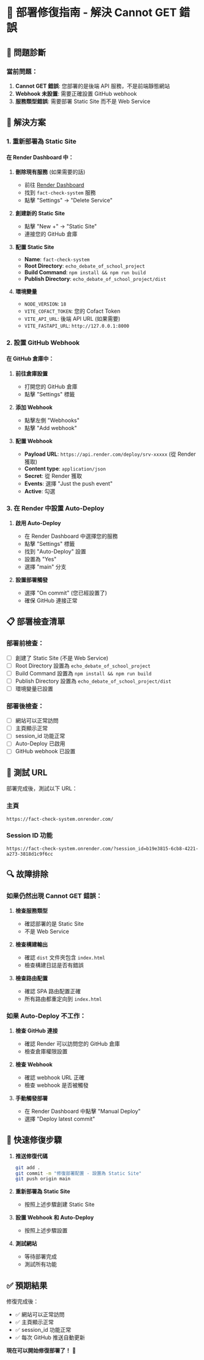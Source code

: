 # 🔧 部署修復指南 - 解決 Cannot GET 錯誤

## 🚨 問題診斷

### 當前問題：
1. **Cannot GET 錯誤**: 您部署的是後端 API 服務，不是前端靜態網站
2. **Webhook 未設置**: 需要正確設置 GitHub webhook
3. **服務類型錯誤**: 需要部署 Static Site 而不是 Web Service

## 🔧 解決方案

### 1. 重新部署為 Static Site

#### 在 Render Dashboard 中：

1. **刪除現有服務** (如果需要的話)
   - 前往 [Render Dashboard](https://dashboard.render.com/)
   - 找到 `fact-check-system` 服務
   - 點擊 "Settings" → "Delete Service"

2. **創建新的 Static Site**
   - 點擊 "New +" → "Static Site"
   - 連接您的 GitHub 倉庫

3. **配置 Static Site**
   - **Name**: `fact-check-system`
   - **Root Directory**: `echo_debate_of_school_project`
   - **Build Command**: `npm install && npm run build`
   - **Publish Directory**: `echo_debate_of_school_project/dist`

4. **環境變量**
   - `NODE_VERSION`: `18`
   - `VITE_COFACT_TOKEN`: 您的 Cofact Token
   - `VITE_API_URL`: 後端 API URL (如果需要)
   - `VITE_FASTAPI_URL`: `http://127.0.0.1:8000`

### 2. 設置 GitHub Webhook

#### 在 GitHub 倉庫中：

1. **前往倉庫設置**
   - 打開您的 GitHub 倉庫
   - 點擊 "Settings" 標籤

2. **添加 Webhook**
   - 點擊左側 "Webhooks"
   - 點擊 "Add webhook"

3. **配置 Webhook**
   - **Payload URL**: `https://api.render.com/deploy/srv-xxxxx` (從 Render 獲取)
   - **Content type**: `application/json`
   - **Secret**: 從 Render 獲取
   - **Events**: 選擇 "Just the push event"
   - **Active**: 勾選

### 3. 在 Render 中設置 Auto-Deploy

1. **啟用 Auto-Deploy**
   - 在 Render Dashboard 中選擇您的服務
   - 點擊 "Settings" 標籤
   - 找到 "Auto-Deploy" 設置
   - 設置為 "Yes"
   - 選擇 "main" 分支

2. **設置部署觸發**
   - 選擇 "On commit" (您已經設置了)
   - 確保 GitHub 連接正常

## 📋 部署檢查清單

### 部署前檢查：
- [ ] 創建了 Static Site (不是 Web Service)
- [ ] Root Directory 設置為 `echo_debate_of_school_project`
- [ ] Build Command 設置為 `npm install && npm run build`
- [ ] Publish Directory 設置為 `echo_debate_of_school_project/dist`
- [ ] 環境變量已設置

### 部署後檢查：
- [ ] 網站可以正常訪問
- [ ] 主頁顯示正常
- [ ] session_id 功能正常
- [ ] Auto-Deploy 已啟用
- [ ] GitHub webhook 已設置

## 🎯 測試 URL

部署完成後，測試以下 URL：

### 主頁
```
https://fact-check-system.onrender.com/
```

### Session ID 功能
```
https://fact-check-system.onrender.com/?session_id=b19e3815-6cb8-4221-a273-3818d1c9f6cc
```

## 🔍 故障排除

### 如果仍然出現 Cannot GET 錯誤：

1. **檢查服務類型**
   - 確認部署的是 Static Site
   - 不是 Web Service

2. **檢查構建輸出**
   - 確認 `dist` 文件夾包含 `index.html`
   - 檢查構建日誌是否有錯誤

3. **檢查路由配置**
   - 確認 SPA 路由配置正確
   - 所有路由都重定向到 `index.html`

### 如果 Auto-Deploy 不工作：

1. **檢查 GitHub 連接**
   - 確認 Render 可以訪問您的 GitHub 倉庫
   - 檢查倉庫權限設置

2. **檢查 Webhook**
   - 確認 webhook URL 正確
   - 檢查 webhook 是否被觸發

3. **手動觸發部署**
   - 在 Render Dashboard 中點擊 "Manual Deploy"
   - 選擇 "Deploy latest commit"

## 🚀 快速修復步驟

1. **推送修復代碼**
   ```bash
   git add .
   git commit -m "修復部署配置 - 設置為 Static Site"
   git push origin main
   ```

2. **重新部署為 Static Site**
   - 按照上述步驟創建 Static Site

3. **設置 Webhook 和 Auto-Deploy**
   - 按照上述步驟設置

4. **測試網站**
   - 等待部署完成
   - 測試所有功能

## ✅ 預期結果

修復完成後：
- ✅ 網站可以正常訪問
- ✅ 主頁顯示正常
- ✅ session_id 功能正常
- ✅ 每次 GitHub 推送自動更新

**現在可以開始修復部署了！** 🚀
